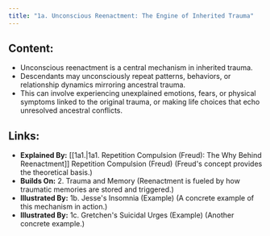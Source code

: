 ```yaml
---
title: "1a. Unconscious Reenactment: The Engine of Inherited Trauma"
---
```

## Content:
- Unconscious reenactment is a central mechanism in inherited trauma. 
- Descendants may unconsciously repeat patterns, behaviors, or relationship dynamics mirroring ancestral trauma. 
- This can involve experiencing unexplained emotions, fears, or physical symptoms linked to the original trauma, or making life choices that echo unresolved ancestral conflicts.

## Links:
- **Explained By:** [[1a1.|1a1. Repetition Compulsion (Freud): The Why Behind Reenactment]] Repetition Compulsion (Freud) (Freud's concept provides the theoretical basis.)
- **Builds On:** 2. Trauma and Memory (Reenactment is fueled by how traumatic memories are stored and triggered.)
- **Illustrated By:** 1b. Jesse's Insomnia (Example) (A concrete example of this mechanism in action.)
- **Illustrated By:** 1c. Gretchen's Suicidal Urges (Example) (Another concrete example.)

